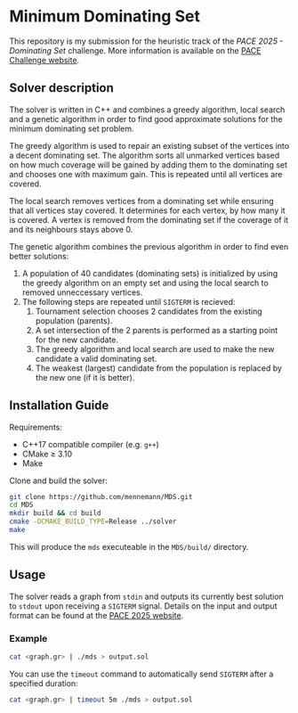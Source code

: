 # Minimum Dominating Set

This repository is my submission for the heuristic track of the *PACE 2025 - Dominating Set* challenge. More information is available on the [PACE Challenge website](https://pacechallenge.org/2025).

## Solver description
The solver is written in C++ and combines a greedy algorithm, local search and a genetic algorithm in order to find good approximate solutions for the minimum dominating set problem.

The greedy algorithm is used to repair an existing subset of the vertices into a decent dominating set. The algorithm sorts all unmarked vertices based on how much coverage will be gained by adding them to the dominating set and chooses one with maximum gain. This is repeated until all vertices are covered.

The local search removes vertices from a dominating set while ensuring that all vertices stay covered. It determines for each vertex, by how many it is covered. A vertex is removed from the dominating set if the coverage of it and its neighbours stays above 0.

The genetic algorithm combines the previous algorithm in order to find even better solutions:
1. A population of 40 candidates (dominating sets) is initialized by using the greedy algorithm on an empty set and using the local search to removed unneccessary vertices.
2. The following steps are repeated until `SIGTERM` is recieved:
    1. Tournament selection chooses 2 candidates from the existing population (parents).
    2. A set intersection of the 2 parents is performed as a starting point for the new candidate.
    3. The greedy algorithm and local search are used to make the new candidate a valid dominating set.
    4. The weakest (largest) candidate from the population is replaced by the new one (if it is better).

## Installation Guide

Requirements:
- C++17 compatible compiler (e.g. `g++`)
- CMake ≥ 3.10
- Make

Clone and build the solver:
```bash
git clone https://github.com/mennemann/MDS.git
cd MDS
mkdir build && cd build
cmake -DCMAKE_BUILD_TYPE=Release ../solver
make
```

This will produce the `mds` executeable in the `MDS/build/` directory.

## Usage

The solver reads a graph from `stdin` and outputs its currently best solution to `stdout` upon receiving a `SIGTERM` signal.
Details on the input and output format can be found at the [PACE 2025 website](https://pacechallenge.org/2025/ds/#input-and-output).

### Example
```bash
cat <graph.gr> | ./mds > output.sol
```

You can use the `timeout` command to automatically send `SIGTERM` after a specified duration:
```bash
cat <graph.gr> | timeout 5m ./mds > output.sol
```
